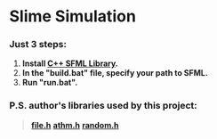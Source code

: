 # Slime Simulation

### Just 3 steps:
  1) __Install [C++ SFML Library](https://www.sfml-dev.org/download.php).__
  2) __In the "build.bat" file, specify your path to SFML.__
  3) __Run "run.bat".__

### P.S. author's libraries used by this project:
  > __[file.h](https://github.com/ZERDICORP/file-lib.git)__
  > __[athm.h](https://github.com/ZERDICORP/athm-lib.git)__
  > __[random.h](https://github.com/ZERDICORP/random-lib.git)__

